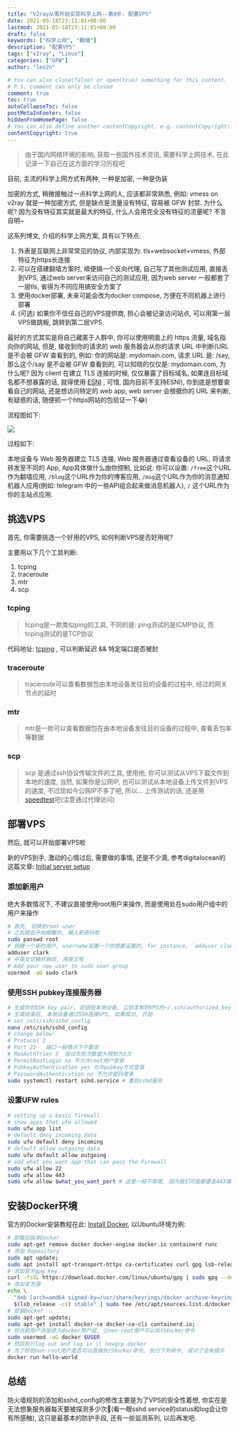 ```yaml
---
title: "V2ray从零开始实现科学上网--第0步: 配置VPS"
date: 2021-05-18T23:11:01+08:00
lastmod: 2021-05-18T23:11:01+08:00
draft: false
keywords: ["科学上网", "翻墙"]
description: "配置VPS"
tags: ["v2ray", "Linux"]
categories: ["GFW"]
author: "leo2n"

# You can also close(false) or open(true) something for this content.
# P.S. comment can only be closed
comment: true
toc: true
autoCollapseToc: false
postMetaInFooter: false
hiddenFromHomePage: false
# You can also define another contentCopyright. e.g. contentCopyright: "This is another copyright."
contentCopyright: true
---
```


<!--more-->

>由于国内网络环境的影响, 获取一些国外技术资讯, 需要科学上网技术, 在此记录一下自己在这方面的学习历程吧

目前, 主流的科学上网方式有两种, 一种是加密, 一种是伪装

加密的方式, 稍微接触过一点科学上网的人, 应该都非常熟悉, 例如: vmess on v2ray 就是一种加密方式, 但是缺点是流量没有特征, 容易被 GFW 封禁. 为什么呢? 因为没有特征其实就是最大的特征, 什么人会用完全没有特征的流量呢? 不言自明~

这系列博文, 介绍的科学上网方案, 具有以下特点: 

1. 外表是互联网上非常常见的协议, 内部实现为: tls+websocket+vmess, 外部特征为https长连接
2. 可以在搭建翻墙方案时, 顺便搞一个反向代理, 自己写了其他测试应用, 直接丢到VPS, 通过web server来访问自己的测试应用, 因为web server 一般都套了一层tls, 省得为不同应用搞安全方案了
3. 使用docker部署, 未来可能会改为docker compose, 方便在不同机器上进行部署
4. (可选) 如果你不信任自己的VPS提供商, 担心会被记录访问站点, 可以用第一层VPS做跳板, 跳转到第二层VPS

最好的方式其实是将自己藏匿于人群中, 你可以使用明面上的 https 流量, 域名指向你的网站, 但是, 接收到你的请求的 web 服务器会从你的请求 URL 中判断(URL 是不会被 GFW 查看到的, 例如: 你的网站是: mydomain.com, 请求 URL 是: /say, 那么这个/say 是不会被 GFW 查看到的, 可以知晓的仅仅是: mydomain.com, 为什么呢? 因为 client 在建立 TLS 连接的时候, 仅仅暴露了目标域名, 如果连目标域名都不想暴露的话, 就得使用  [ESNI](https://www.cloudflare.com/learning/ssl/what-is-encrypted-sni/) , 可惜, 国内目前不支持ESNI), 你到底是想要查看自己的网站, 还是想访问特定的 web app, web server 会根据你的 URL 来判断, 有疑惑的话, 随便抓一个https网站的包验证一下😂)

流程图如下:

![](/img/V2ray科学上网方案/proxy.png)

过程如下:

本地设备与 Web 服务器建立 TLS 连接, Web 服务器通过查看设备的 URL, 将请求转发至不同的 App, App具体做什么由你控制, 比如说: 你可以设置: `/free`这个URL作为翻墙应用, `/blog`这个URL作为你的博客应用, `/msg`这个URL作为你的消息通知机器人应用(例如: telegram 中的一些API组合起来做消息机器人), `/` 这个URL作为你的主站点应用.

## 挑选VPS

首先, 你需要挑选一个好用的VPS, 如何判断VPS是否好用呢? 

主要用以下几个工具判断: 

1. tcping
2. traceroute
3. mtr
4. scp

### tcping

> tcping是一款类似ping的工具, 不同的是: ping测试的是ICMP协议, 而tcping测试的是TCP协议

代码地址: [tcping](https://github.com/cloverstd/tcping) , 可以判断延迟 &&  特定端口是否被封

### traceroute

> traceroute可以查看数据包由本地设备发往目的设备的过程中, 经过的网关节点的延时

### mtr

> mtr是一款可以查看数据包在由本地设备发往目的设备的过程中, 查看丢包率等数据

### scp

> scp 是通过ssh协议传输文件的工具, 使用他, 你可以测试从VPS下载文件到本地的速度, 当然, 如果你是公网IP, 也可以测试从本地设备上传文件到VPS的速度, 不过现如今公网IP不多了吧, 所以... 上传测试的话, 还是用[speedtest](https://www.speedtest.net/)吧(注意通过代理访问)

## 部署VPS

然后, 就可以开始部署VPS啦

新的VPS到手, 激动的心情过后, 需要做的事情, 还是不少滴, 参考digitalocean的这篇文章: [Initial server setup](https://www.digitalocean.com/community/tutorials/initial-server-setup-with-ubuntu-20-04)

### 添加新用户

绝大多数情况下, 不建议直接使用root用户来操作, 而是使用处在sudo用户组中的用户来操作

```bash
# 首先, 切换到root user
# 之后就会开始提醒你, 输入新密码啦
sudo passwd root
# 创建一个新的用户, username设置一个你想要设置的, for instance, `adduser clack`
adduser clark
# 中英文切换好麻烦, 用英文啦
# Add your new user to sudo user group
usermod -aG sudo clark
```

### 使用SSH pubkey连接服务器

```bash
# 生成你的SSH key pair, 密钥在本地设备, 公钥复制到VPS的~/.ssh/authorized_keys 文件中, 博文中有一篇: "ssh登录远程机器且不用密码" 提到这个
# 生成结束后, 本地设备通过SSH连接VPS, 如果成功, 开始
# set /etc/ssh/sshd_config
nano /etc/ssh/sshd_config
# change below:
# Protocol 2    
# Port 22   端口一般情况下不要改
# MaxAuthTries 3  尝试失败次数最大限制为3次
# PermitRootLogin no 不允许root用户登录
# PubkeyAuthentication yes 允许pubkey方式登录
# PasswordAuthentication no 不允许密码登录
sudo systemctl restart sshd.service # 重启sshd服务
```

### 设置UFW rules

```bash
# setting up a basic firewall
# show apps that ufw allowed
sudo ufw app list
# default deny incoming data
sudo ufw default deny incoming
# default allow outgoing data 
sudo ufw default allow outgoing
# add what you want app that can pass the Firewall
sudo ufw allow 22
sudo ufw allow 443
sudo ufw allow $what_you_want_port # 这里一般不用填, 因为我们可能都要走443端口了, 除非你有应用要直接和外网连接
```

## 安装Docker环境

官方的Docker安装教程在此: [Install Docker](https://docs.docker.com/engine/install/ubuntu/), 以Ubuntu环境为例:

```bash
# 卸载旧版本Docker
sudo apt-get remove docker docker-engine docker.io containerd runc
# 添加 Repository
sudo apt update;
sudo apt install apt-transport-https ca-certificates curl gpg lsb-release
# 添加官方gpg key
curl -fsSL https://download.docker.com/linux/ubuntu/gpg | sudo gpg --dearmor -o /usr/share/keyrings/docker-archive-keyring.gpg
# 添加官方源
echo \
  "deb [arch=amd64 signed-by=/usr/share/keyrings/docker-archive-keyring.gpg] https://download.docker.com/linux/ubuntu \
  $(lsb_release -cs) stable" | sudo tee /etc/apt/sources.list.d/docker.list > /dev/null
# 安装Docker
sudo apt-get update;
sudo apt-get install docker-ce docker-ce-cli containerd.io;
# 将当前用户添加进入docker用户组, 让non-root用户可以执行docker命令
sudo usermod -aG docker $USER
# 然后执行log out and log in || newgrp docker
# 为了检验non-root用户是否可以直接执行docker命令, 执行下列命令, 成功了会有提示
docker run hello-world
```



## 总结

防火墙规则的添加和sshd_config的修改主要是为了VPS的安全性着想, 你实在是无法想象服务器每天要被探测多少次🤣(看一眼sshd.service的status和log会让你有所感触), 这只是最基本的防护手段, 还有一些监测系列, 以后再发吧.

